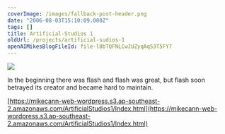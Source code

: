 ```yaml
---
coverImage: /images/fallback-post-header.png
date: "2006-08-03T15:10:09.000Z"
tags: []
title: Artificial-Studios 1
oldUrl: /projects/artificial-sudios-1
openAIMikesBlogFileId: file-l8bTQFNLCwJUZyqAq53T5FY7
---
```


![](https://www.mikecann.blog/wp-content/uploads/Image/artstu1.jpg)

In the beginning there was flash and flash was great, but flash soon betrayed its creator and became hard to maintain.

[https://mikecann-web-wordpress.s3.ap-southeast-2.amazonaws.com/ArtificialStudios1/Index.html](https://mikecann-web-wordpress.s3.ap-southeast-2.amazonaws.com/ArtificialStudios1/Index.html)
